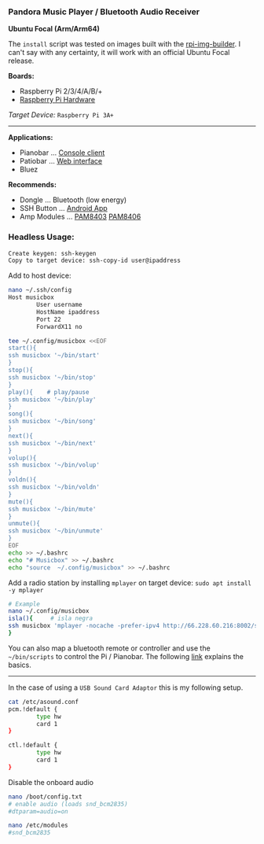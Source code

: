 ### Pandora Music Player / Bluetooth Audio Receiver
**Ubuntu Focal (Arm/Arm64)**

The `install` script was tested on images built with the [rpi-img-builder](https://github.com/pyavitz/rpi-img-builder). I can't say with any certainty, it will work with an official Ubuntu Focal release.

**Boards:**
* Raspberry Pi 2/3/4/A/B/+
* [Raspberry Pi Hardware](https://www.raspberrypi.org/documentation/hardware/raspberrypi)

*Target Device:* `Raspberry Pi 3A+`

---

**Applications:**
* Pianobar ... [Console client](https://github.com/PromyLOPh/pianobar)
* Patiobar ... [Web interface](https://github.com/pyavitz/Patiobar)
* Bluez

**Recommends:**
* Dongle ... Bluetooth (low energy)
* SSH Button ... [Android App](https://play.google.com/store/apps/details?id=com.pd7l.sshbutton&hl=en_US)
* Amp Modules ... [PAM8403](https://www.amazon.com/PAM8403-Channel-Digital-Amplifier-Potentionmeter/dp/B01MYTZGYM) [PAM8406](https://www.ebay.com/itm/Amplifier-Board-Class-D-Audio-5W-5W-Module-Dual-Channel-PAM8406-DIY-Stereo-Mini/313153265326?_trkparms=aid%3D777001%26algo%3DDISCO.FEED%26ao%3D1%26asc%3D225074%26meid%3D56ccad57a0b3470196bc7664442aad56%26pid%3D100651%26rk%3D1%26rkt%3D1%26mehot%3Dnone%26itm%3D313153265326%26pmt%3D1%26noa%3D1%26pg%3D2380057%26algv%3DPersonalizedTopicsRefactor%26brand%3D&_trksid=p2380057.c100651.m4497&_trkparms=pageci%3A7e3b7455-d363-11ea-ac52-ae0bcbae8747%7Cparentrq%3Aa65578871730a45e5bf83bf0ffd9ca44%7Ciid%3A1)

### Headless Usage:
```sh
Create keygen: ssh-keygen
Copy to target device: ssh-copy-id user@ipaddress
```
Add to host device:
```sh
nano ~/.ssh/config
Host musicbox
        User username
        HostName ipaddress
        Port 22
        ForwardX11 no
```
```sh
tee ~/.config/musicbox <<EOF
start(){
ssh musicbox '~/bin/start'
}
stop(){
ssh musicbox '~/bin/stop'
}
play(){    # play/pause
ssh musicbox '~/bin/play'
}
song(){
ssh musicbox '~/bin/song'
}
next(){
ssh musicbox '~/bin/next'
}
volup(){
ssh musicbox '~/bin/volup'
}
voldn(){
ssh musicbox '~/bin/voldn'
}
mute(){
ssh musicbox '~/bin/mute'
}
unmute(){
ssh musicbox '~/bin/unmute'
}
EOF
echo >> ~/.bashrc
echo "# Musicbox" >> ~/.bashrc
echo "source  ~/.config/musicbox" >> ~/.bashrc
```
Add a radio station by installing `mplayer` on target device: `sudo apt install -y mplayer`
```sh
# Example
nano ~/.config/musicbox
isla(){		# isla negra
ssh musicbox 'mplayer -nocache -prefer-ipv4 http://66.228.60.216:8002/stream'
}
```
You can also map a bluetooth remote or controller and use the `~/bin/scripts` to control the Pi / Pianobar.
The following [link](https://raspberry-valley.azurewebsites.net/Map-Bluetooth-Controller-using-Python/) explains the basics.

---

In the case of using a `USB Sound Card Adaptor` this is my following setup.
```sh
cat /etc/asound.conf
pcm.!default {
        type hw
        card 1
}

ctl.!default {
        type hw           
        card 1
}
```
Disable the onboard audio
```sh
nano /boot/config.txt
# enable audio (loads snd_bcm2835)
#dtparam=audio=on
```
```sh
nano /etc/modules
#snd_bcm2835
```
